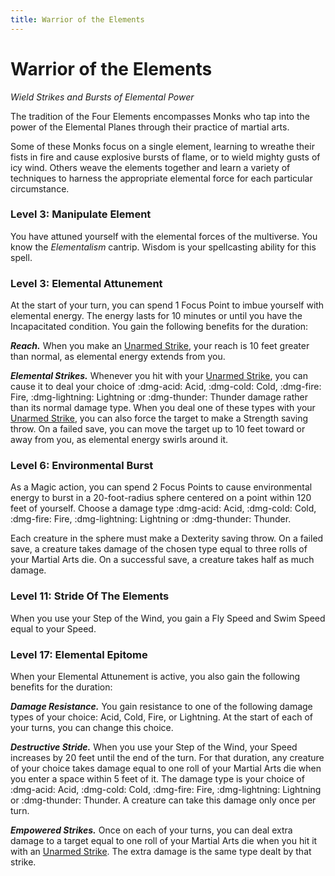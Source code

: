 ```yaml
---
title: Warrior of the Elements
---
```


# Warrior of the Elements

*Wield Strikes and Bursts of Elemental Power*

The tradition of the Four Elements encompasses Monks who tap into the power of the Elemental Planes through their practice of martial arts.

Some of these Monks focus on a single element, learning to wreathe their fists in fire and cause explosive bursts of flame, or to wield mighty gusts of icy wind. Others weave the elements together and learn a variety of techniques to harness the appropriate elemental force for each particular circumstance.

### Level 3: Manipulate Element

You have attuned yourself with the elemental forces of the multiverse. You know the *Elementalism* cantrip. Wisdom is your spellcasting ability for this spell.

### Level 3: Elemental Attunement

At the start of your turn, you can spend 1 Focus Point to imbue yourself with elemental energy. The energy lasts for 10 minutes or until you have the Incapacitated condition. You gain the following benefits for the duration:

***Reach.*** When you make an [Unarmed Strike], your reach is 10 feet greater than normal, as elemental energy extends from you.
 
***Elemental Strikes.*** Whenever you hit with your [Unarmed Strike], you can cause it to deal your choice of :dmg-acid: Acid, :dmg-cold: Cold, :dmg-fire: Fire, :dmg-lightning: Lightning or :dmg-thunder: Thunder damage rather than its normal damage type. When you deal one of these types with your [Unarmed Strike], you can also force the target to make a Strength saving throw. On a failed save, you can move the target up to 10 feet toward or away from you, as elemental energy swirls around it.

### Level 6: Environmental Burst

As a Magic action, you can spend 2 Focus Points to cause environmental energy to burst in a 20-foot-radius sphere centered on a point within 120 feet of yourself. Choose a damage type :dmg-acid: Acid, :dmg-cold: Cold, :dmg-fire: Fire, :dmg-lightning: Lightning or :dmg-thunder: Thunder.

Each creature in the sphere must make a Dexterity saving throw. On a failed save, a creature takes damage of the chosen type equal to three rolls of your Martial Arts die. On a successful save, a creature takes half as much damage.

### Level 11: Stride Of The Elements

When you use your Step of the Wind, you gain a Fly Speed and Swim Speed equal to your Speed.

### Level 17: Elemental Epitome

When your Elemental Attunement is active, you also gain the following benefits for the duration:

***Damage Resistance.*** You gain resistance to one of the following damage types of your choice: Acid, Cold, Fire, or Lightning. At the start of each of your turns, you can change this choice.

***Destructive Stride.*** When you use your Step of the Wind, your Speed increases by 20 feet until the end of the turn. For that duration, any creature of your choice takes damage equal to one roll of your Martial Arts die when you enter a space within 5 feet of it. The damage type is your choice of :dmg-acid: Acid, :dmg-cold: Cold, :dmg-fire: Fire, :dmg-lightning: Lightning or :dmg-thunder: Thunder. A creature can take this damage only once per turn.

***Empowered Strikes.*** Once on each of your turns, you can deal extra damage to a target equal to one roll of your Martial Arts die when you hit it with an [Unarmed Strike]. The extra damage is the same type dealt by that strike.

[Unarmed Strike]: ../../gameplay/phb/action.md#unarmed-strike
